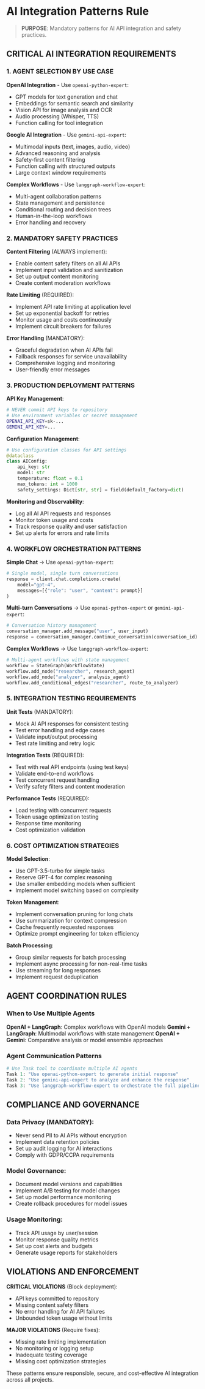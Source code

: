 # AI Integration Patterns Rule

> **PURPOSE**: Mandatory patterns for AI API integration and safety practices.

## CRITICAL AI INTEGRATION REQUIREMENTS

### 1. AGENT SELECTION BY USE CASE

**OpenAI Integration** - Use `openai-python-expert`:
- GPT models for text generation and chat
- Embeddings for semantic search and similarity  
- Vision API for image analysis and OCR
- Audio processing (Whisper, TTS)
- Function calling for tool integration

**Google AI Integration** - Use `gemini-api-expert`:
- Multimodal inputs (text, images, audio, video)
- Advanced reasoning and analysis
- Safety-first content filtering
- Function calling with structured outputs
- Large context window requirements

**Complex Workflows** - Use `langgraph-workflow-expert`:
- Multi-agent collaboration patterns
- State management and persistence
- Conditional routing and decision trees
- Human-in-the-loop workflows
- Error handling and recovery

### 2. MANDATORY SAFETY PRACTICES

**Content Filtering** (ALWAYS implement):
- Enable content safety filters on all AI APIs
- Implement input validation and sanitization
- Set up output content monitoring
- Create content moderation workflows

**Rate Limiting** (REQUIRED):
- Implement API rate limiting at application level
- Set up exponential backoff for retries
- Monitor usage and costs continuously
- Implement circuit breakers for failures

**Error Handling** (MANDATORY):
- Graceful degradation when AI APIs fail
- Fallback responses for service unavailability  
- Comprehensive logging and monitoring
- User-friendly error messages

### 3. PRODUCTION DEPLOYMENT PATTERNS

**API Key Management**:
```bash
# NEVER commit API keys to repository
# Use environment variables or secret management
OPENAI_API_KEY=sk-...
GEMINI_API_KEY=...
```

**Configuration Management**:
```python
# Use configuration classes for API settings
@dataclass
class AIConfig:
    api_key: str
    model: str
    temperature: float = 0.1
    max_tokens: int = 1000
    safety_settings: Dict[str, str] = field(default_factory=dict)
```

**Monitoring and Observability**:
- Log all AI API requests and responses
- Monitor token usage and costs
- Track response quality and user satisfaction
- Set up alerts for errors and rate limits

### 4. WORKFLOW ORCHESTRATION PATTERNS

**Simple Chat** → Use `openai-python-expert`:
```python
# Single model, single turn conversations
response = client.chat.completions.create(
    model="gpt-4",
    messages=[{"role": "user", "content": prompt}]
)
```

**Multi-turn Conversations** → Use `openai-python-expert` or `gemini-api-expert`:
```python
# Conversation history management
conversation_manager.add_message("user", user_input)
response = conversation_manager.continue_conversation(conversation_id)
```

**Complex Workflows** → Use `langgraph-workflow-expert`:
```python
# Multi-agent workflows with state management
workflow = StateGraph(WorkflowState)
workflow.add_node("researcher", research_agent)
workflow.add_node("analyzer", analysis_agent)
workflow.add_conditional_edges("researcher", route_to_analyzer)
```

### 5. INTEGRATION TESTING REQUIREMENTS

**Unit Tests** (MANDATORY):
- Mock AI API responses for consistent testing
- Test error handling and edge cases
- Validate input/output processing
- Test rate limiting and retry logic

**Integration Tests** (REQUIRED):
- Test with real API endpoints (using test keys)
- Validate end-to-end workflows
- Test concurrent request handling
- Verify safety filters and content moderation

**Performance Tests** (REQUIRED):
- Load testing with concurrent requests
- Token usage optimization testing
- Response time monitoring
- Cost optimization validation

### 6. COST OPTIMIZATION STRATEGIES

**Model Selection**:
- Use GPT-3.5-turbo for simple tasks
- Reserve GPT-4 for complex reasoning
- Use smaller embedding models when sufficient
- Implement model switching based on complexity

**Token Management**:
- Implement conversation pruning for long chats
- Use summarization for context compression
- Cache frequently requested responses
- Optimize prompt engineering for token efficiency

**Batch Processing**:
- Group similar requests for batch processing
- Implement async processing for non-real-time tasks
- Use streaming for long responses
- Implement request deduplication

## AGENT COORDINATION RULES

### When to Use Multiple Agents

**OpenAI + LangGraph**: Complex workflows with OpenAI models
**Gemini + LangGraph**: Multimodal workflows with state management
**OpenAI + Gemini**: Comparative analysis or model ensemble approaches

### Agent Communication Patterns

```python
# Use Task tool to coordinate multiple AI agents
Task 1: "Use openai-python-expert to generate initial response"
Task 2: "Use gemini-api-expert to analyze and enhance the response"  
Task 3: "Use langgraph-workflow-expert to orchestrate the full pipeline"
```

## COMPLIANCE AND GOVERNANCE

### Data Privacy (MANDATORY):
- Never send PII to AI APIs without encryption
- Implement data retention policies
- Set up audit logging for AI interactions
- Comply with GDPR/CCPA requirements

### Model Governance:
- Document model versions and capabilities
- Implement A/B testing for model changes
- Set up model performance monitoring
- Create rollback procedures for model issues

### Usage Monitoring:
- Track API usage by user/session
- Monitor response quality metrics
- Set up cost alerts and budgets
- Generate usage reports for stakeholders

## VIOLATIONS AND ENFORCEMENT

**CRITICAL VIOLATIONS** (Block deployment):
- API keys committed to repository
- Missing content safety filters
- No error handling for AI API failures
- Unbounded token usage without limits

**MAJOR VIOLATIONS** (Require fixes):
- Missing rate limiting implementation
- No monitoring or logging setup
- Inadequate testing coverage
- Missing cost optimization strategies

These patterns ensure responsible, secure, and cost-effective AI integration across all projects.